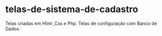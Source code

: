 # telas-de-sistema-de-cadastro
Telas criadas em Html ,Css e Php.
Telas de configuração com Banco de Dados.
